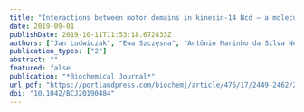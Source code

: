```yaml
---
title: "Interactions between motor domains in kinesin-14 Ncd — a molecular dynamics study"
date: 2019-09-01
publishDate: 2019-10-11T11:53:18.672833Z
authors: ["Jan Ludwiczak", "Ewa Szczȩsna", "Antônio Marinho da Silva Neto", "Piotr Cieplak", "Andrzej A. Kasprzak", "Adam Jarmuła"]
publication_types: ["2"]
abstract: ""
featured: false
publication: "*Biochemical Journal*"
url_pdf: "https://portlandpress.com/biochemj/article/476/17/2449-2462/220532"
doi: "10.1042/BCJ20190484"
---
```


